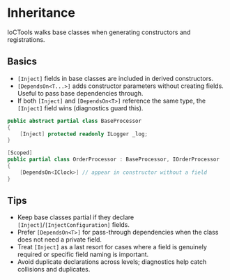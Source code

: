 # Inheritance

IoCTools walks base classes when generating constructors and registrations.

## Basics

- `[Inject]` fields in base classes are included in derived constructors.
- `[DependsOn<T...>]` adds constructor parameters without creating fields. Useful to pass base dependencies through.
- If both `[Inject]` and `[DependsOn<T>]` reference the same type, the `[Inject]` field wins (diagnostics guard this).

```csharp
public abstract partial class BaseProcessor
{
    [Inject] protected readonly ILogger _log;
}

[Scoped]
public partial class OrderProcessor : BaseProcessor, IOrderProcessor
{
    [DependsOn<IClock>] // appear in constructor without a field
}
```

## Tips

- Keep base classes partial if they declare `[Inject]`/`[InjectConfiguration]` fields.
- Prefer `[DependsOn<T>]` for pass-through dependencies when the class does not need a private field.
- Treat `[Inject]` as a last resort for cases where a field is genuinely required or specific field naming is important.
- Avoid duplicate declarations across levels; diagnostics help catch collisions and duplicates.
